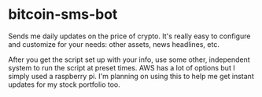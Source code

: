 # bitcoin-sms-bot
Sends me daily updates on the price of crypto. It's really easy to configure and customize for your needs: other assets, news headlines, etc. 

After you get the script set up with your info, use some other, independent system to run the script at preset times. AWS has a lot of options but I simply used a raspberry pi. I'm planning on using this to help me get instant updates for my stock portfolio too. 
